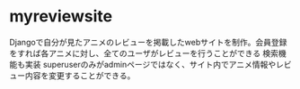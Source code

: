 # myreviewsite
Djangoで自分が見たアニメのレビューを掲載したwebサイトを制作。会員登録をすれば各アニメに対し、全てのユーザがレビューを行うことができる
検索機能も実装
superuserのみがadminページではなく、サイト内でアニメ情報やレビュー内容を変更することができる。
